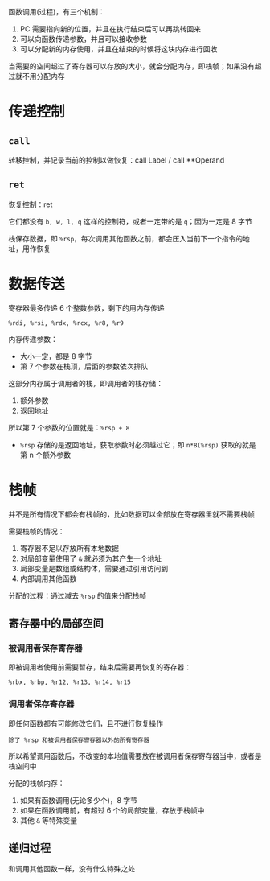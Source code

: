 函数调用(过程)，有三个机制：
1. PC 需要指向新的位置，并且在执行结束后可以再跳转回来
2. 可以向函数传递参数，并且可以接收参数
3. 可以分配新的内存使用，并且在结束的时候将这块内存进行回收

当需要的空间超过了寄存器可以存放的大小，就会分配内存，即栈帧；如果没有超过就不用分配内存

# 传递控制

## `call`

转移控制，并记录当前的控制以做恢复：call Label / call \**Operand

## `ret`

恢复控制：ret

它们都没有 `b, w, l, q` 这样的控制符，或者一定带的是 `q`；因为一定是 8 字节

栈保存数据，即 `%rsp`，每次调用其他函数之前，都会压入当前下一个指令的地址，用作恢复

# 数据传送

寄存器最多传递 6 个整数参数，剩下的用内存传递
```
%rdi, %rsi, %rdx, %rcx, %r8, %r9
```

内存传递参数：
- 大小一定，都是 8 字节
- 第 7 个参数在栈顶，后面的参数依次排队

这部分内存属于调用者的栈，即调用者的栈存储：
1. 额外参数
2. 返回地址

所以第 7 个参数的位置就是：`%rsp + 8`
- `%rsp` 存储的是返回地址，获取参数时必须越过它；即 `n*8(%rsp)` 获取的就是第 n 个额外参数

# 栈帧

并不是所有情况下都会有栈帧的，比如数据可以全部放在寄存器里就不需要栈帧

需要栈帧的情况：
1. 寄存器不足以存放所有本地数据
2. 对局部变量使用了 `&` 就必须为其产生一个地址
3. 局部变量是数组或结构体，需要通过引用访问到
4. 内部调用其他函数

分配的过程：通过减去 `%rsp` 的值来分配栈帧

## 寄存器中的局部空间

### 被调用者保存寄存器

即被调用者使用前需要暂存，结束后需要再恢复的寄存器：
```
%rbx, %rbp, %r12, %r13, %r14, %r15
```

### 调用者保存寄存器

即任何函数都有可能修改它们，且不进行恢复操作
```
除了 %rsp 和被调用者保存寄存器以外的所有寄存器
```

所以希望调用函数后，不改变的本地值需要放在被调用者保存寄存器当中，或者是栈空间中

分配的栈帧内存：
1. 如果有函数调用(无论多少个)，8 字节
2. 如果在函数调用前，有超过 6 个的局部变量，存放于栈帧中
3. 其他 `&` 等特殊变量

## 递归过程

和调用其他函数一样，没有什么特殊之处